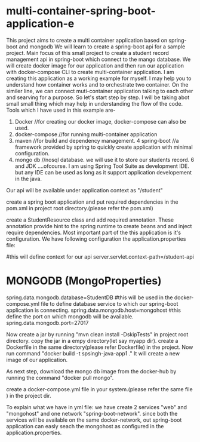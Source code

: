 # multi-container-spring-boot-application-e
This project aims to create a multi container application based on spring-boot and mongodb
We will learn to create a spring-boot api for a sample project. Main focus of this small project to create a student record management api in spring-boot which connect to the mango database. We will create docker image for our application and then run our application with docker-compose CLI to create multi-container application. I am creating this application as a working example for myself. I may help you to understand how container works and to orchestrate two container. On the similer line, we can connect muti-container application talking to each other and searving for a purpose.
So let's start step by step. I will be taking abot small small thing which may help in understanding the flow of the code. Tools which I have used in this example are-
1. Docker //for creating our docker image, docker-compose can also be used.
2. docker-compose //for running multi-container application
3. maven //for build and dependency management.
4 spring-boot //a framework provided by spring to quickly create application with minimal configuration.
5. mongo db //nosql database. we will use it to store our students record.
6 and JDK ....ofcourse. I am using Spring Tool Suite as development IDE. but any IDE can be used as long as it support application developement in the java.

Our api will be available under application context as "/student"

create a spring boot application and put required dependencies in the pom.xml in project root directory.(please refer the pom.xml)

create a StudentResource class and add required annotation. These annotation provide hint to the spring runtime to create beans and  and inject require dependencies. Most important part of the this application is it's configuration. We have following configuration the application.properties file:

#this will define context for our api
server.servlet.context-path=/student-api

# MONGODB (MongoProperties)
spring.data.mongodb.database=StudentDB
#this will be used in the docker-compose.yml file to define database service to which our spring-boot application is connecting.
spring.data.mongodb.host=mongohost
#this define the port on which mongodb will be available.
spring.data.mongodb.port=27017

Now create a jar by running "mvn clean install -DskipTests" in project root directory. copy the jar in a empy directory(let say myapp dir). create a Dockerfile in the same directory(please refer Dockerfile) in the project. Now run command "docker build -t spsingh-java-app1 ." It will create a new image of our application.

As next step, download the mongo db image from the docker-hub by running the command "docker pull mongo".

create a docker-compose.yml file in your system.(please refer the same file ) in the project dir.

To explain what we have in yml file:
we have create 2 services "web" and "mongohost" and one network "spring-boot-network". since both the services will be available on the same docker-network, out spring-boot application can easly seach the mongohost as configured in the application.properties.

